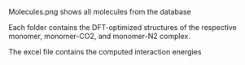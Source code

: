 Molecules.png shows all molecules from the database 

Each folder contains the DFT-optimized structures of the respective monomer,
monomer-CO2, and monomer-N2 complex.

The excel file contains the computed interaction energies

